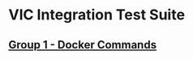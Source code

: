 VIC Integration Test Suite
=======


[Group 1 - Docker Commands](Group1-Docker-Commands/TestCases.md)
-